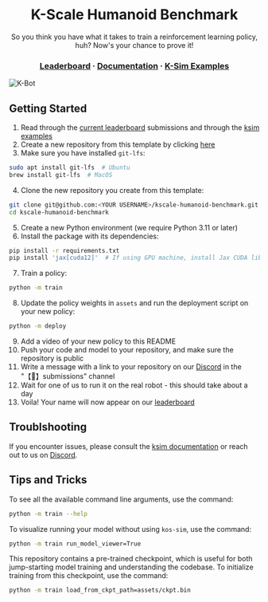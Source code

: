 <div align="center">
<h1>K-Scale Humanoid Benchmark</h1>
<p>So you think you have what it takes to train a reinforcement learning policy, huh? Now's your chance to prove it!</p>
<h3>
  <a href="https://url.kscale.dev/leaderboard">Leaderboard</a> ·
  <a href="https://url.kscale.dev/docs">Documentation</a> ·
  <a href="https://github.com/kscalelabs/ksim/tree/master/examples">K-Sim Examples</a>
</h3>
</div>

![K-Bot](/assets/banner.png)

## Getting Started

1. Read through the [current leaderboard](https://url.kscale.dev/leaderboard) submissions and through the [ksim examples](https://github.com/kscalelabs/ksim/tree/master/examples)
2. Create a new repository from this template by clicking [here](https://github.com/new?template_name=kscale-humanoid-benchmark&template_owner=kscalelabs)
3. Make sure you have installed `git-lfs`:

```bash
sudo apt install git-lfs  # Ubuntu
brew install git-lfs  # MacOS
```

4. Clone the new repository you create from this template:

```bash
git clone git@github.com:<YOUR USERNAME>/kscale-humanoid-benchmark.git
cd kscale-humanoid-benchmark
```

5. Create a new Python environment (we require Python 3.11 or later)
6. Install the package with its dependencies:

```bash
pip install -r requirements.txt
pip install 'jax[cuda12]'  # If using GPU machine, install Jax CUDA libraries
```

7. Train a policy:

```bash
python -m train
```

8. Update the policy weights in `assets` and run the deployment script on your new policy:

```bash
python -m deploy
```

9. Add a video of your new policy to this README
10. Push your code and model to your repository, and make sure the repository is public
11. Write a message with a link to your repository on our [Discord](https://url.kscale.dev/discord) in the "【🧠】submissions" channel
12. Wait for one of us to run it on the real robot - this should take about a day
13. Voila! Your name will now appear on our [leaderboard](https://url.kscale.dev/leaderboard)

## Troublshooting

If you encounter issues, please consult the [ksim documentation](https://docs.kscale.dev/docs/ksim#/) or reach out to us on [Discord](https://url.kscale.dev/docs).

## Tips and Tricks

To see all the available command line arguments, use the command:

```bash
python -m train --help
```

To visualize running your model without using `kos-sim`, use the command:

```bash
python -m train run_model_viewer=True
```

This repository contains a pre-trained checkpoint, which is useful for both jump-starting model training and understanding the codebase. To initialize training from this checkpoint, use the command:

```bash
python -m train load_from_ckpt_path=assets/ckpt.bin
```
